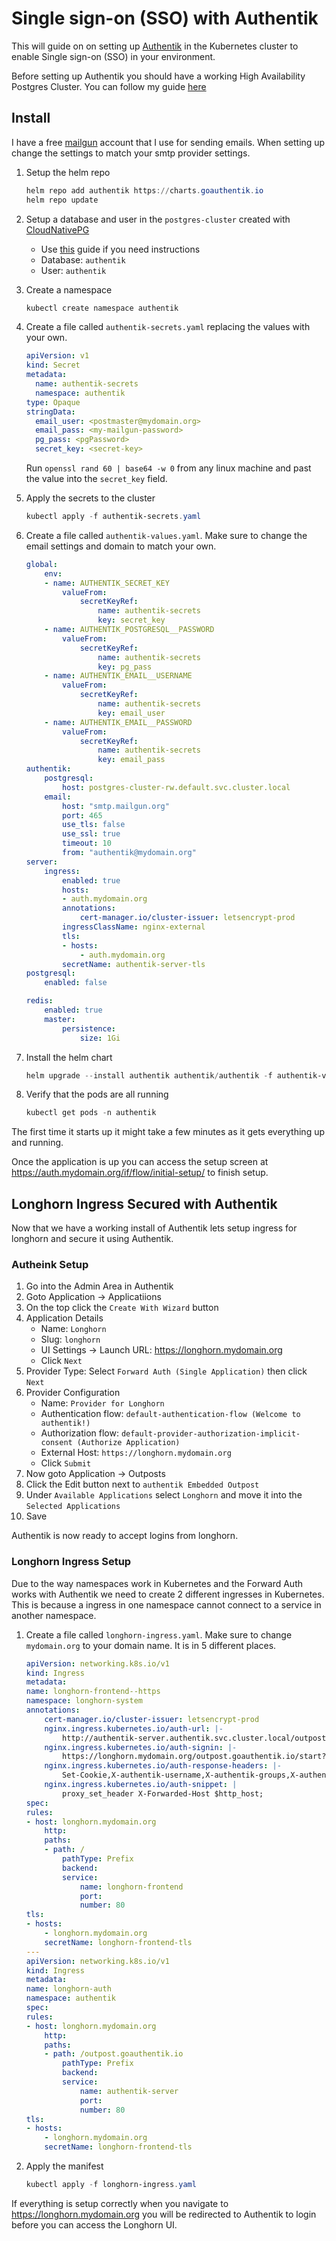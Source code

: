 # Single sign-on (SSO) with Authentik

This will guide on on setting up [Authentik](https://goauthentik.io/) in the Kubernetes cluster to enable Single sign-on (SSO) in your environment.

Before setting up Authentik you should have a working High Availability Postgres Cluster. You can follow my guide [here](CloudNativePG.md)

## Install

I have a free [mailgun](https://www.mailgun.com/) account that I use for sending emails. When setting up change the settings to match your smtp provider settings.

1. Setup the helm repo
    ```powershell
    helm repo add authentik https://charts.goauthentik.io
    helm repo update
    ```

2. Setup a database and user in the `postgres-cluster` created with [CloudNativePG](CloudNativePG.md)

    - Use [this](https://www.enterprisedb.com/postgres-tutorials/how-create-postgresql-database-and-users-using-psql-and-pgadmin) guide if you need instructions
    - Database: `authentik`
    - User: `authentik`

3. Create a namespace

    ```powershell
    kubectl create namespace authentik
    ```

4. Create a file called `authentik-secrets.yaml` replacing the values with your own.
    ```yaml
    apiVersion: v1
    kind: Secret
    metadata:
      name: authentik-secrets
      namespace: authentik
    type: Opaque
    stringData:
      email_user: <postmaster@mydomain.org>
      email_pass: <my-mailgun-password>
      pg_pass: <pgPassword>
      secret_key: <secret-key>
    ```

    Run `openssl rand 60 | base64 -w 0` from any linux machine and past the value into the `secret_key` field.

5. Apply the secrets to the cluster

    ```powershell
    kubectl apply -f authentik-secrets.yaml
    ```

6. Create a file called `authentik-values.yaml`. Make sure to change the email settings and domain to match your own.
    ```yaml
    global:
        env:
        - name: AUTHENTIK_SECRET_KEY
            valueFrom:
                secretKeyRef:
                    name: authentik-secrets
                    key: secret_key
        - name: AUTHENTIK_POSTGRESQL__PASSWORD
            valueFrom:
                secretKeyRef:
                    name: authentik-secrets
                    key: pg_pass
        - name: AUTHENTIK_EMAIL__USERNAME
            valueFrom:
                secretKeyRef:
                    name: authentik-secrets
                    key: email_user
        - name: AUTHENTIK_EMAIL__PASSWORD
            valueFrom:
                secretKeyRef:
                    name: authentik-secrets
                    key: email_pass
    authentik:
        postgresql:
            host: postgres-cluster-rw.default.svc.cluster.local
        email:
            host: "smtp.mailgun.org"
            port: 465
            use_tls: false
            use_ssl: true
            timeout: 10
            from: "authentik@mydomain.org"
    server:
        ingress:
            enabled: true
            hosts:
            - auth.mydomain.org
            annotations:
                cert-manager.io/cluster-issuer: letsencrypt-prod
            ingressClassName: nginx-external
            tls:
            - hosts:
                - auth.mydomain.org
            secretName: authentik-server-tls
    postgresql:
        enabled: false

    redis:
        enabled: true
        master:
            persistence:
                size: 1Gi
    ```
7. Install the helm chart
    ```powershell
    helm upgrade --install authentik authentik/authentik -f authentik-values.yaml --create-namespace --namespace authentik
    ```
8. Verify that the pods are all running

    ```powershell
    kubectl get pods -n authentik
    ```

The first time it starts up it might take a few minutes as it gets everything up and running.

Once the application is up you can access the setup screen at https://auth.mydomain.org/if/flow/initial-setup/ to finish setup.

## Longhorn Ingress Secured with Authentik

Now that we have a working install of Authentik lets setup ingress for longhorn and secure it using Authentik.

### Autheink Setup

1. Go into the Admin Area in Authentik
2. Goto Application -> Applicatiions
3. On the top click the `Create With Wizard` button
4. Application Details
    - Name: `Longhorn`
    - Slug: `longhorn`
    - UI Settings -> Launch URL: https://longhorn.mydomain.org
    - Click `Next`
5. Provider Type: Select `Forward Auth (Single Application)` then click `Next`
6. Provider Configuration
    - Name: `Provider for Longhorn`
    - Authentication flow: `default-authentication-flow (Welcome to authentik!)`
    - Authorization flow: `default-provider-authorization-implicit-consent (Authorize Application)`
    - External Host: `https://longhorn.mydomain.org`
    - Click `Submit`
7. Now goto Application -> Outposts
8. Click the Edit button next to `authentik Embedded Outpost`
9. Under `Available Applications` select `Longhorn` and move it into the `Selected Applications`
10. Save

Authentik is now ready to accept logins from longhorn.

### Longhorn Ingress Setup

Due to the way namespaces work in Kubernetes and the Forward Auth works with Authentik we need to create 2 different ingresses in Kubernetes. This is because a ingress in one namespace cannot connect to a service in another namespace.

1. Create a file called `longhorn-ingress.yaml`. Make sure to change `mydomain.org` to your domain name. It is in 5 different places.
    
    ```yaml
    apiVersion: networking.k8s.io/v1
    kind: Ingress
    metadata:
    name: longhorn-frontend--https
    namespace: longhorn-system
    annotations:
        cert-manager.io/cluster-issuer: letsencrypt-prod
        nginx.ingress.kubernetes.io/auth-url: |-
            http://authentik-server.authentik.svc.cluster.local/outpost.goauthentik.io/auth/nginx
        nginx.ingress.kubernetes.io/auth-signin: |-
            https://longhorn.mydomain.org/outpost.goauthentik.io/start?rd=$escaped_request_uri
        nginx.ingress.kubernetes.io/auth-response-headers: |-
            Set-Cookie,X-authentik-username,X-authentik-groups,X-authentik-email,X-authentik-name,X-authentik-uid
        nginx.ingress.kubernetes.io/auth-snippet: |
            proxy_set_header X-Forwarded-Host $http_host;
    spec:
    rules:
    - host: longhorn.mydomain.org
        http:
        paths:
        - path: /
            pathType: Prefix
            backend:
            service:
                name: longhorn-frontend
                port:
                number: 80
    tls:
    - hosts:
        - longhorn.mydomain.org
        secretName: longhorn-frontend-tls
    ---
    apiVersion: networking.k8s.io/v1
    kind: Ingress
    metadata:
    name: longhorn-auth
    namespace: authentik
    spec:
    rules:
    - host: longhorn.mydomain.org
        http:
        paths:
        - path: /outpost.goauthentik.io
            pathType: Prefix
            backend:
            service:
                name: authentik-server
                port:
                number: 80
    tls:
    - hosts:
        - longhorn.mydomain.org
        secretName: longhorn-frontend-tls
    ```
2. Apply the manifest
    ```powershell
    kubectl apply -f longhorn-ingress.yaml
    ```

If everything is setup correctly when you navigate to https://longhorn.mydomain.org you will be redirected to Authentik to login before you can access the Longhorn UI.